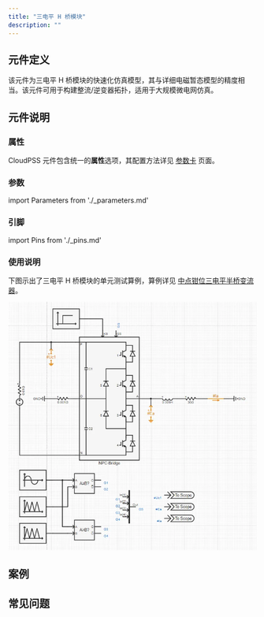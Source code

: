 ```yaml
---
title: "三电平 H 桥模块"
description: ""
---
```


## 元件定义

该元件为三电平 H 桥模块的快速化仿真模型，其与详细电磁暂态模型的精度相当。该元件可用于构建整流/逆变器拓扑，适用于大规模微电网仿真。

## 元件说明

### 属性

CloudPSS 元件包含统一的**属性**选项，其配置方法详见 [参数卡](docs/documents/software/10-xstudio/20-simstudio/40-workbench/20-function-zone/30-design-tab/30-param-panel/index.md) 页面。

### 参数

import Parameters from './_parameters.md'

<Parameters/>

### 引脚

import Pins from './_pins.md'

<Pins/>

### 使用说明

下图示出了三电平 H 桥模块的单元测试算例，算例详见 [中点钳位三电平半桥变流器](https://cloudpss.net/model/CloudPSS/NPCmodule)。

![单元测试图](./单元测试.png)

## 案例

## 常见问题
